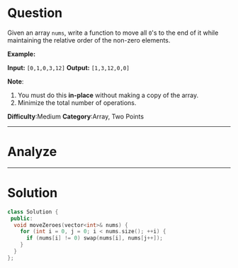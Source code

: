 
# Question

Given an array  `nums`, write a function to move all  `0`'s to the end of it while maintaining the relative order of the non-zero elements.

**Example:**

**Input:** `[0,1,0,3,12]`
**Output:** `[1,3,12,0,0]`

**Note**:

1. You must do this  **in-place**  without making a copy of the array.
2. Minimize the total number of operations.

**Difficulty**:Medium
**Category**:Array, Two Points


------------

# Analyze

------------

# Solution

```cpp
class Solution {
 public:
  void moveZeroes(vector<int>& nums) {
    for (int i = 0, j = 0; i < nums.size(); ++i) {
      if (nums[i] != 0) swap(nums[i], nums[j++]);
    }
  }
};
```


